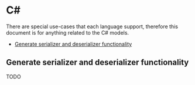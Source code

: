 # C#
There are special use-cases that each language support, therefore this document is for anything related to the C# models.

<!-- toc is generated with GitHub Actions do not remove toc markers -->

<!-- toc -->

- [Generate serializer and deserializer functionality](#generate-serializer-and-deserializer-functionality)

<!-- tocstop -->

## Generate serializer and deserializer functionality
TODO